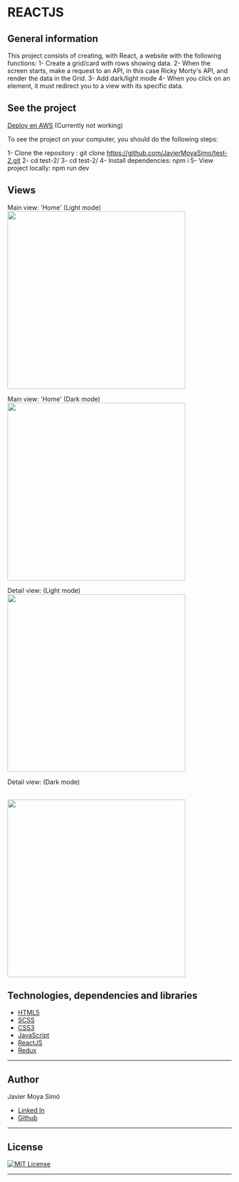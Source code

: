 # REACTJS



## General information

This project consists of creating, with React, a website with the following functions:
1- Create a grid/card with rows showing data.
2- When the screen starts, make a request to an API, in this case Ricky Morty's API, and render the data in the Grid.
3- Add dark/light mode
4- When you click on an element, it must redirect you to a view with its specific data.



## See the project
[Deploy en AWS](https://master.d37c60farjbbhs.amplifyapp.com/)  (Currently not working)

To see the project on your computer, you should do the following steps:

1- Clone the repository : git clone https://github.com/JavierMoyaSimo/test-2.git
2- cd test-2/
3- cd test-2/
4- Install dependencies: npm i
5- View project locally: npm run dev


## Views

Main view: 'Home' (Light mode)
<br>
<img src="./img/img1.PNG" width="400em"/>
<br>

Main view: 'Home' (Dark mode)
<br>
<img src="./img/img2.PNG" width="400em"/>
<br>

Detail view: (Light mode)
<br>
<img src="./img/img3.PNG" width="400em"/>
<br>

Detail view: (Dark mode)

<br>
<img src="./img/img4.PNG" width="400em"/>
<br>


## Technologies, dependencies and libraries


- [HTML5](https://html5.org/)
- [SCSS](https://sass-lang.com/)
- [CSS3](https://developer.mozilla.org/en-US/docs/Web/CSS)
- [JavaScript](https://www.javascript.com/)
- [ReactJS](https://es.reactjs.org/)
- [Redux](https://redux.js.org//)

---

## Author


Javier Moya Simó

- [Linked In](https://www.linkedin.com/in/javier-moya-simo/)
- [Github](https://github.com/JavierMoyaSimo)

---

## License

[![MIT License](https://img.shields.io/badge/License-MIT-green.svg)](https://choosealicense.com/licenses/mit/)

---
